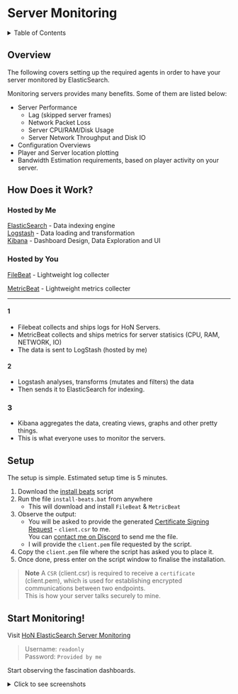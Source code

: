 # Server Monitoring
<details>
<summary>Table of Contents</summary>

  * [Overview](#overview)
  * [How Does it Work?](#how-does-it-work)
    * [Hosted by Me](#hosted-by-me)
    * [Hosted by You](#hosted-by-you)
  * [Setup](#setup)
  * [Start Monitoring!](#start-monitoring)
  * [Screenshots](#screenshots)
    * [Players Online](#players-online)
    * [Player & Server Map](#player--server-map)
    * [Lag & Uptime](#lag--uptime)
    * [Server Home Pages](#server-home-pages)
      * [Navigator & Filter](#navigator--filter)
      * [Lag Correlation to Players in-game](#lag-correlation-to-players-in-game)
      * [Server Analytics](#server-analytics)

</details>

## Overview
The following covers setting up the required agents in order to have your server monitored by ElasticSearch.

Monitoring servers provides many benefits. Some of them are listed below:
- Server Performance
    - Lag (skipped server frames)
    - Network Packet Loss
    - Server CPU/RAM/Disk Usage
    - Server Network Throughput and Disk IO
- Configuration Overviews
- Player and Server location plotting
- Bandwidth Estimation requirements, based on player activity on your server.

## How Does it Work?
### Hosted by Me
[ElasticSearch](https://www.elastic.co/what-is/elasticsearch) - Data indexing engine  
[Logstash](https://www.elastic.co/guide/en/logstash/current/introduction.html) - Data loading and transformation  
[Kibana](https://www.elastic.co/guide/en/kibana/current/introduction.html) - Dashboard Design, Data Exploration and UI

### Hosted by You

[FileBeat](https://www.elastic.co/guide/en/beats/filebeat/current/filebeat-overview.html#:~:text=Filebeat%20is%20a%20lightweight%20shipper,Elasticsearch%20or%20Logstash%20for%20indexing.) - Lightweight log collecter

[MetricBeat](https://www.google.com/search?q=what+is+metricbeat&oq=what+is+metricbeat&aqs=edge..69i57j0i512l3j0i22i30i625j0i22i30j0i22i30i625l2j69i64.2892j0j4&sourceid=chrome&ie=UTF-8) - Lightweight metrics collecter

---

#### 1
- Filebeat collects and ships logs for HoN Servers.
- MetricBeat collects and ships metrics for server statisics (CPU, RAM, NETWORK, IO)
- The data is sent to LogStash (hosted by me)

#### 2
- Logstash analyses, transforms (mutates and filters) the data
- Then sends it to ElasticSearch for indexing.

### 3
- Kibana aggregates the data, creating views, graphs and other pretty things.
- This is what everyone uses to monitor the servers.

## Setup
The setup is simple. Estimated setup time is 5 minutes.

1. Download the [install beats](https://honfigurator.app/install-beats.bat) script
1. Run the file ``install-beats.bat`` from anywhere
    - This will download and install ``FileBeat`` & ``MetricBeat``
1. Observe the output:
    - You will be asked to provide the generated  [Certificate Signing Request](https://www.globalsign.com/en/blog/what-is-a-certificate-signing-request-csr) - ``client.csr`` to me.  
      You can [contact me on Discord](https://discordapp.com/users/197967989964800000) to send me the file.
    - I will provide the ``client.pem`` file requested by the script.
1. Copy the ``client.pem`` file where the script has asked you to place it.
1. Once done, press enter on the script window to finalise the installation.

> **Note** A ``CSR`` (client.csr) is required to receive a ``certificate`` (client.pem), which is used for establishing encrypted communications between two endpoints.  
This is how your server talks securely to mine.

## Start Monitoring!
Visit [HoN ElasticSearch Server Monitoring](https://hon-elk.honfigurator.app:5601)  
> Username: ``readonly``  
Password: ``Provided by me``

Start observing the fascination dashboards.

<details>
<summary>Click to see screenshots</summary>

## Screenshots
### Players Online
![image](https://user-images.githubusercontent.com/82205454/217830825-2856d990-79c4-4d5c-83df-bc68889296ad.png)

### Player & Server Map
|  Connections  |  Regions  |
| ------------ | ------------ |
|  ![image](https://user-images.githubusercontent.com/82205454/217829640-47bba280-55cb-44fc-9762-107f87a34f4e.png)  |  ![image](https://user-images.githubusercontent.com/82205454/217829442-b95f149f-be14-4419-9200-5d5911bda096.png)  |

### Lag & Uptime
|  Avg Lag per Game  |  Server Uptime  |
| ------------ | ------------ |
|  ![image](https://user-images.githubusercontent.com/82205454/217829992-7dc66aca-ed75-4ee3-8715-8eb594bdbd4f.png)  |  ![image](https://user-images.githubusercontent.com/82205454/217830278-b3b48922-5fd3-444b-bceb-081bbd1c4c73.png)  |

### Server Home Pages
#### Navigator & Filter
![image](https://user-images.githubusercontent.com/82205454/217831480-16228019-02e4-46a8-86c0-3d004461b821.png)
![image](https://user-images.githubusercontent.com/82205454/217830968-d45f3d83-b7bd-460f-850a-cfe64b91cdfd.png)

#### Lag Correlation to Players in-game
![image](https://user-images.githubusercontent.com/82205454/217831247-a45ba327-9bd9-455f-8a35-492ec9b8ff35.png)

#### Server Analytics
![image](https://user-images.githubusercontent.com/82205454/217831736-010e9b5a-91cb-486a-9411-c56b1e51565b.png)

</details>
